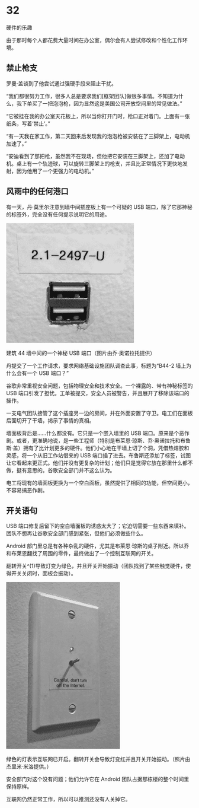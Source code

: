 # 32

硬件的乐趣

由于那时每个人都花费大量时间在办公室，偶尔会有人尝试修改和个性化工作环境。

## 禁止枪支

罗曼·盖谈到了他尝试通过强硬手段来阻止干扰。

“我们都很努力工作，很多人总是要求我们[框架团队]做很多事情。不知道为什么，我下单买了一把泡泡枪，因为显然这是美国公司开放空间里的常见做法。”

“它被挂在我的办公室天花板上，所以当你打开门时，枪口正对着门。上面有一张纸条，写着‘禁止’。”

“有一天我在家工作，第二天回来后发现我的泡泡枪被安装在了三脚架上，电动机加速了。”

“安迪看到了那把枪，虽然我不在现场，但他把它安装在三脚架上，还加了电动机。桌上有一个轨迹球，可以旋转三脚架上的枪支，并且比正常情况下更快地发射，因为他用了一个更强力的电动机。”

## 风雨中的任何港口

有一天，丹·莫里尔注意到墙中间插座板上有一个可疑的 USB 端口，除了它那神秘的标签外，完全没有任何提示说明它的用途。

![](img/f32001.png)

建筑 44 墙中间的一个神秘 USB 端口（图片由乔·奥诺拉托提供）

丹提交了一个工作请求，要求网络基础设施团队调查此事，标题为“B44-2 墙上为什么会有一个 USB 端口？”

谷歌非常重视安全问题，包括物理安全和技术安全。一个裸露的、带有神秘标签的 USB 端口引发了担忧。工单被提交，安全人员被警告，并且展开了移除该端口的操作。

一支电气团队接管了这个插座另一边的房间，并在外面安置了守卫。电工们在面板后面切开了干墙，揭示了事情的真相。

墙面板背后是……什么都没有。它只是一个嵌入墙里的 USB 端口。原来是个恶作剧。或者，更准确地说，是一些工程师（特别是布莱恩·琼斯、乔·奥诺拉托和布鲁斯·盖）拥有了比计划更多的硬件。他们小心地在干墙上切了个洞，凭借热熔胶和灵感，将一个从旧工作站借来的 USB 端口插了进去。布鲁斯还添加了标签，试图让它看起来更正式。他们并没有更复杂的计划；他们只是觉得它放在那里什么都不做，挺有意思的。谷歌安全部门并不这么认为。

电工将现有的墙面板更换为一个空白面板，虽然提供了相同的功能，但空间更小，不容易搞恶作剧。

## 开关语句

USB 端口修复后留下的空白墙面板的诱惑太大了；它迫切需要一些东西来填补。团队不想再让谷歌安全部门感到紧张，但他们必须做些什么。

Android 部门里总是有各种杂乱的硬件，尤其是布莱恩·琼斯的桌子附近。所以乔和布莱恩翻找了周围的零件，最终做出了一个控制互联网的开关。

翻转开关^(1)导致灯变为绿色，并且开关开始振动（团队找到了某些触觉硬件，使得开关关闭时，面板会振动）。

![](img/f32002.png)

绿色的灯表示互联网已开启。翻转开关会导致灯变红并且开关开始振动。（照片由杰里米·米洛提供。）

安全部门对这个没有问题；他们允许它在 Android 团队占据那栋楼的整个时间里保持原样。

互联网仍然正常工作，所以可以推测还没有人关掉它。
